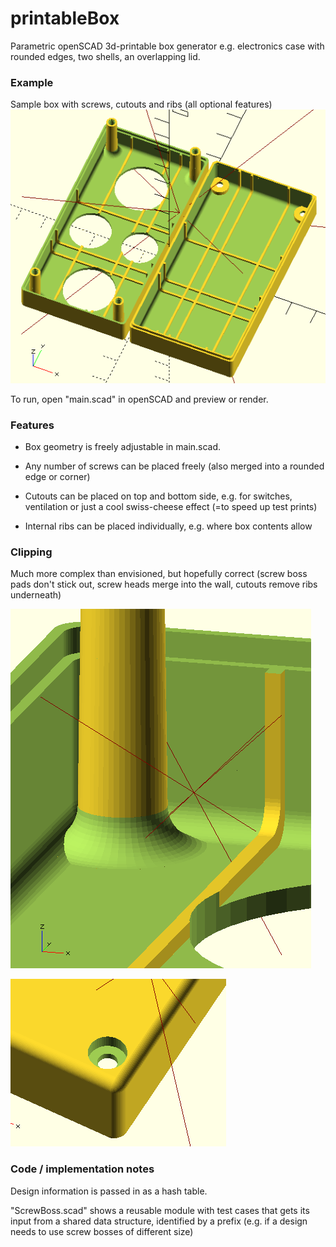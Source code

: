 # printableBox
Parametric openSCAD 3d-printable box generator e.g. electronics case with rounded edges, two shells, an overlapping lid.

### Example
Sample box with screws, cutouts and ribs (all optional features)
![](www/completeBox.png)

To run, open "main.scad" in openSCAD and preview or render.

### Features
- Box geometry is freely adjustable in main.scad. 

- Any number of screws can be placed freely (also merged into a rounded edge or corner)

- Cutouts can be placed on top and bottom side, e.g. for switches, ventilation or just a cool swiss-cheese effect (=to speed up test prints)

- Internal ribs can be placed individually, e.g. where box contents allow

### Clipping
Much more complex than envisioned, but hopefully correct (screw boss pads don't stick out, screw heads merge into the wall, cutouts remove ribs underneath)

![](www/clip1.png)

![](www/clip2.png)

### Code / implementation notes
Design information is passed in as a hash table. 

"ScrewBoss.scad" shows a reusable module with test cases that gets its input from a shared data structure, identified by a prefix (e.g. if a design needs to use screw bosses of different size)





